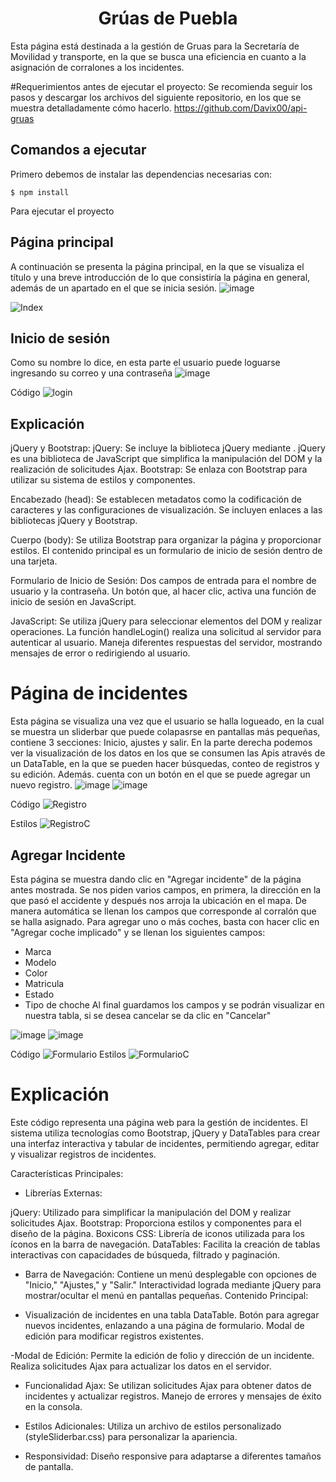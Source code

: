 <h1 align="center"> Grúas de Puebla </h1>

Esta página está destinada a la gestión de Gruas para la Secretaría de Movilidad y transporte, en la que se busca una eficiencia en cuanto a  la asignación de corralones a los incidentes.

#Requerimientos antes de ejecutar el proyecto:
Se recomienda seguir los pasos y descargar los archivos del siguiente repositorio, en los que se muestra detalladamente cómo hacerlo.
https://github.com/Davix00/api-gruas
## Comandos a ejecutar
Primero debemos de instalar las dependencias necesarias con:

    $ npm install
Para ejecutar el proyecto

    

## Página principal
A continuación se presenta la página principal, en la que se visualiza el título y una breve introducción de lo que consistiría la página en general, además de un apartado en el que se inicia sesión.
![image](https://github.com/Perla1802/GruassPueblaF/assets/59744172/50f96e86-cfd4-4c73-b3e9-961d02b7f805)

![Index](https://github.com/Perla1802/GruassPueblaF/assets/59744172/a0120bf0-ab9d-40d6-9507-0a9bc1f59674)

## Inicio de sesión
Como su nombre lo dice, en esta parte el usuario puede loguarse ingresando su correo y una contraseña
![image](https://github.com/Perla1802/GruassPueblaF/assets/59744172/a6332e2b-e368-4457-9be7-692e8763eea4)

Código
![login](https://github.com/Perla1802/GruassPueblaF/assets/59744172/13a99e96-eb20-4a0a-9087-ec216363af00)

## Explicación
jQuery y Bootstrap:
jQuery: Se incluye la biblioteca jQuery mediante <script src="https://code.jquery.com/jquery-3.6.4.min.js"></script>. 
jQuery es una biblioteca de JavaScript que simplifica la manipulación del DOM y la realización de solicitudes Ajax.
Bootstrap: Se enlaza con Bootstrap para utilizar su sistema de estilos y componentes.

Encabezado (head): Se establecen metadatos como la codificación de caracteres y las configuraciones de visualización. Se incluyen enlaces a las bibliotecas jQuery y Bootstrap.

Cuerpo (body):
Se utiliza Bootstrap para organizar la página y proporcionar estilos.
El contenido principal es un formulario de inicio de sesión dentro de una tarjeta.

Formulario de Inicio de Sesión:
Dos campos de entrada para el nombre de usuario y la contraseña.
Un botón que, al hacer clic, activa una función de inicio de sesión en JavaScript.

JavaScript:
Se utiliza jQuery para seleccionar elementos del DOM y realizar operaciones.
La función handleLogin() realiza una solicitud al servidor para autenticar al usuario.
Maneja diferentes respuestas del servidor, mostrando mensajes de error o redirigiendo al usuario.

# Página de incidentes
Esta página se visualiza una vez que el usuario se halla logueado, en la cual se muestra un sliderbar que puede colapasrse en pantallas más pequeñas, contiene 3 secciones: Inicio, ajustes y salir.
En la parte derecha podemos ver la visualización de los datos en los que se consumen las Apis através de un DataTable, en la que se pueden hacer búsquedas, conteo de registros y su edición.
Además. cuenta con un botón en el que se puede agregar un nuevo registro.
![image](https://github.com/Perla1802/GruassPueblaF/assets/59744172/7c202e48-39db-48a1-ab2b-bb84cd92dd4f)
![image](https://github.com/Perla1802/GruassPueblaF/assets/59744172/70bee1bf-6d35-4ca9-8aa2-b9d6fccd955e)

Código
![Registro](https://github.com/Perla1802/GruassPueblaF/assets/59744172/f64b9ee9-ab7e-4fb2-8b20-fb87db27a333)

Estilos
![RegistroC](https://github.com/Perla1802/GruassPueblaF/assets/59744172/138956cc-7bdc-4255-bd49-84c2cecb4b12)

## Agregar Incidente
Esta página se muestra dando clic en "Agregar incidente" de la página antes mostrada.
Se nos piden varios campos, en primera, la dirección en la que pasó el accidente y después nos arroja la ubicación en el mapa.
De manera automática se llenan los campos que corresponde al corralón que se halla asignado.
Para agregar uno o más coches, basta con hacer clic en "Agregar coche implicado" y se llenan los siguientes campos:
- Marca
- Modelo
- Color
- Matricula
- Estado
- Tipo de choche
Al final guardamos los campos y se podrán visualizar en nuestra tabla, si se desea cancelar se da clic en "Cancelar"

![image](https://github.com/Perla1802/GruassPueblaF/assets/59744172/bd7aa5b1-339a-48c9-8d81-d1e012845e8f)
![image](https://github.com/Perla1802/GruassPueblaF/assets/59744172/18948c81-14ac-4c2d-9d23-925a9a7efdad)

Código
![Formulario](https://github.com/Perla1802/GruassPueblaF/assets/59744172/16adea9d-1060-4093-b6a0-1fe382c7a465)
Estilos
![FormularioC](https://github.com/Perla1802/GruassPueblaF/assets/59744172/cae7691a-f102-4dba-93dc-76634caa4de2)

# Explicación
Este código representa una página web para la gestión de incidentes. El sistema utiliza tecnologías como Bootstrap, jQuery y DataTables para crear una interfaz interactiva y tabular de incidentes, permitiendo agregar, editar y visualizar registros de incidentes.

Características Principales:

- Librerías Externas:

jQuery: Utilizado para simplificar la manipulación del DOM y realizar solicitudes Ajax.
Bootstrap: Proporciona estilos y componentes para el diseño de la página.
Boxicons CSS: Librería de iconos utilizada para los íconos en la barra de navegación.
DataTables: Facilita la creación de tablas interactivas con capacidades de búsqueda, filtrado y paginación.

- Barra de Navegación:
Contiene un menú desplegable con opciones de "Inicio," "Ajustes," y "Salir."
Interactividad lograda mediante jQuery para mostrar/ocultar el menú en pantallas pequeñas.
Contenido Principal:

- Visualización de incidentes en una tabla DataTable.
Botón para agregar nuevos incidentes, enlazando a una página de formulario.
Modal de edición para modificar registros existentes.

-Modal de Edición:
Permite la edición de folio y dirección de un incidente.
Realiza solicitudes Ajax para actualizar los datos en el servidor.

- Funcionalidad Ajax:
Se utilizan solicitudes Ajax para obtener datos de incidentes y actualizar registros.
Manejo de errores y mensajes de éxito en la consola.

- Estilos Adicionales:
Utiliza un archivo de estilos personalizado (styleSliderbar.css) para personalizar la apariencia.

- Responsividad:
Diseño responsive para adaptarse a diferentes tamaños de pantalla.



